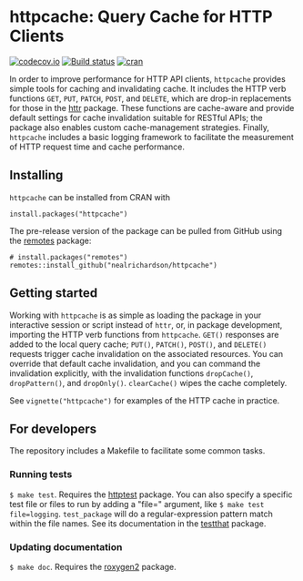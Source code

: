 # httpcache: Query Cache for HTTP Clients

[![codecov.io](https://codecov.io/github/nealrichardson/httpcache/coverage.svg?branch=master)](https://codecov.io/github/nealrichardson/httpcache?branch=master) [![Build status](https://ci.appveyor.com/api/projects/status/twvekbpe3x2tk2g5?svg=true)](https://ci.appveyor.com/project/nealrichardson/httpcache) [![cran](https://www.r-pkg.org/badges/version-last-release/httpcache)](https://cran.r-project.org/package=httpcache)

In order to improve performance for HTTP API clients, `httpcache`
provides simple tools for caching and invalidating cache. It includes the
HTTP verb functions `GET`, `PUT`, `PATCH`, `POST`, and `DELETE`, which are drop-in
replacements for those in the [httr](https://httr.r-lib.org) package.
These functions are cache-aware and provide default settings
for cache invalidation suitable for RESTful APIs; the package also
enables custom cache-management strategies. Finally, `httpcache` includes
a basic logging framework to facilitate the measurement of HTTP request
time and cache performance.

## Installing

`httpcache` can be installed from CRAN with

    install.packages("httpcache")

The pre-release version of the package can be pulled from GitHub using the [remotes](https://github.com/r-lib/remotes) package:

    # install.packages("remotes")
    remotes::install_github("nealrichardson/httpcache")

## Getting started

Working with `httpcache` is as simple as loading the package in your interactive session or script instead of `httr`, or, in package development, importing the HTTP verb functions from `httpcache`. `GET()` responses are added to the local query cache; `PUT()`, `PATCH()`, `POST()`, and `DELETE()` requests trigger cache invalidation on the associated resources. You can override that default cache invalidation, and you can command the invalidation explicitly, with the invalidation functions `dropCache()`, `dropPattern()`, and `dropOnly()`. `clearCache()` wipes the cache completely.

See `vignette("httpcache")` for examples of the HTTP cache in practice.

## For developers

The repository includes a Makefile to facilitate some common tasks.

### Running tests

`$ make test`. Requires the [httptest](https://enpiar.com/r/httptest/) package. You can also specify a specific test file or files to run by adding a "file=" argument, like `$ make test file=logging`. `test_package` will do a regular-expression pattern match within the file names. See its documentation in the [testthat](https://testthat.r-lib.org) package.

### Updating documentation

`$ make doc`. Requires the [roxygen2](https://github.com/klutometis/roxygen) package.
